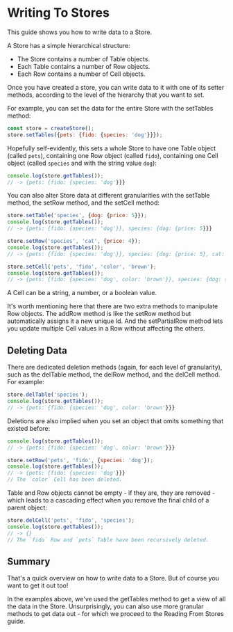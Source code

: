 # Writing To Stores

This guide shows you how to write data to a Store.

A Store has a simple hierarchical structure:

- The Store contains a number of Table objects.
- Each Table contains a number of Row objects.
- Each Row contains a number of Cell objects.

Once you have created a store, you can write data to it with one of its setter
methods, according to the level of the hierarchy that you want to set.

For example, you can set the data for the entire Store with the setTables
method:

```js
const store = createStore();
store.setTables({pets: {fido: {species: 'dog'}}});
```

Hopefully self-evidently, this sets a whole Store to have one Table object
(called `pets`), containing one Row object (called `fido`), containing one Cell
object (called `species` and with the string value `dog`):

```js
console.log(store.getTables());
// -> {pets: {fido: {species: 'dog'}}}
```

You can also alter Store data at different granularities with the setTable
method, the setRow method, and the setCell method:

```js
store.setTable('species', {dog: {price: 5}});
console.log(store.getTables());
// -> {pets: {fido: {species: 'dog'}}, species: {dog: {price: 5}}}

store.setRow('species', 'cat', {price: 4});
console.log(store.getTables());
// -> {pets: {fido: {species: 'dog'}}, species: {dog: {price: 5}, cat: {price: 4}}}

store.setCell('pets', 'fido', 'color', 'brown');
console.log(store.getTables());
// -> {pets: {fido: {species: 'dog', color: 'brown'}}, species: {dog: {price: 5}, cat: {price: 4}}}
```

A Cell can be a string, a number, or a boolean value.

It's worth mentioning here that there are two extra methods to manipulate Row
objects. The addRow method is like the setRow method but automatically assigns
it a new unique Id. And the setPartialRow method lets you update multiple Cell
values in a Row without affecting the others.

## Deleting Data

There are dedicated deletion methods (again, for each level of granularity),
such as the delTable method, the delRow method, and the delCell method. For
example:

```js
store.delTable('species');
console.log(store.getTables());
// -> {pets: {fido: {species: 'dog', color: 'brown'}}}
```

Deletions are also implied when you set an object that omits something that
existed before:

```js
console.log(store.getTables());
// -> {pets: {fido: {species: 'dog', color: 'brown'}}}

store.setRow('pets', 'fido', {species: 'dog'});
console.log(store.getTables());
// -> {pets: {fido: {species: 'dog'}}}
// The `color` Cell has been deleted.
```

Table and Row objects cannot be empty - if they are, they are removed - which
leads to a cascading effect when you remove the final child of a parent object:

```js
store.delCell('pets', 'fido', 'species');
console.log(store.getTables());
// -> {}
// The `fido` Row and `pets` Table have been recursively deleted.
```

## Summary

That's a quick overview on how to write data to a Store. But of course you want
to get it out too!

In the examples above, we've used the getTables method to get a view of all the
data in the Store. Unsurprisingly, you can also use more granular methods to get
data out - for which we proceed to the Reading From Stores guide.
